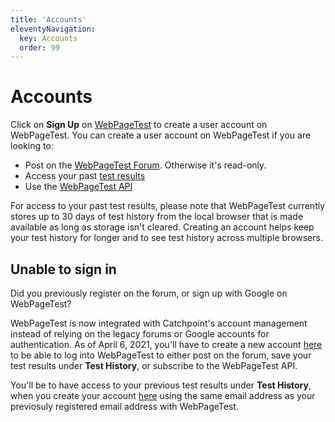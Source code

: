 ```yaml
---
title: 'Accounts'
eleventyNavigation:
  key: Accounts
  order: 99
---
```

# Accounts
Click on **Sign Up** on [WebPageTest](http://www.webpagetest.org/?utm_source=docs&utm_medium=docs&utm_campaign=account&utm_content=signup) to create a user account on WebPageTest. You can create a user account on WebPageTest if you are looking to: 
* Post on the [WebPageTest Forum](https://forums.webpagetest.org/). Otherwise it's read-only. 
* Access your past [test results](https://www.webpagetest.org/testlog/1/)
* Use the [WebPageTest API](http://docs.webpagetest.org/api)

For access to your past test results, please note that WebPageTest currently stores up to 30 days of test history from the local browser that is made available as long as storage isn't cleared. Creating an account helps keep your test history for longer and to see test history across multiple browsers.

## Unable to sign in
Did you previously register on the forum, or sign up with Google on WebPageTest? 

WebPageTest is now integrated with Catchpoint's account management instead of relying on the legacy forums or Google accounts for authentication. As of April 6, 2021, you'll have to create a new account [here](https://app.webpagetest.org/ui/entry/wpt/signup?utm_source=docs&utm_medium=docs&utm_campaign=account&utm_content=newaccount) to be able to log into WebPageTest to either post on the forum, save your test results under **Test History**, or subscribe to the WebPageTest API. 

You'll be to have access to your previous test results under **Test History**, when you create your account [here](https://app.webpagetest.org/ui/entry/wpt/signup?utm_source=docs&utm_medium=docs&utm_campaign=account&utm_content=testhistory) using the same email address as your previosuly registered email address with WebPageTest. 
